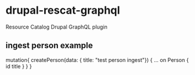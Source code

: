 # drupal-rescat-graphql
Resource Catalog Drupal GraphQL plugin

## ingest person example

mutation{
  createPerson(data: { title: "test person ingest"}) {
    ... on Person {
      id
      title
    }
  }
}

